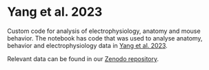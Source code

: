 # Yang et al. 2023
Custom code for analysis of electrophysiology, anatomy and mouse behavior. 
The notebook has code that was used to analyse anatomy, behavior and electrophysiology data in [Yang et al. 2023](https://doi.org/10.1016/j.cell.2022.12.009).

Relevant data can be found in our [Zenodo repository](https://doi.org/10.5281/zenodo.7363150).
